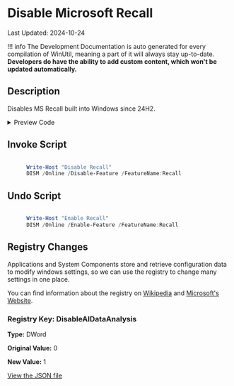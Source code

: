 # Disable Microsoft Recall

Last Updated: 2024-10-24


!!! info
     The Development Documentation is auto generated for every compilation of WinUtil, meaning a part of it will always stay up-to-date. **Developers do have the ability to add custom content, which won't be updated automatically.**
## Description

Disables MS Recall built into Windows since 24H2.

<!-- BEGIN CUSTOM CONTENT -->

<!-- END CUSTOM CONTENT -->

<details>
<summary>Preview Code</summary>

```json
"WPFTweaksRecallOff": {
    "Content": "Disable Recall",
    "Description": "Turn Recall off",
    "category": "Essential Tweaks",
    "panel": "1",
    "Order": "a011_",
    "registry": [
      {

        "Path": "HKLM:\\SOFTWARE\\Policies\\Microsoft\\Windows\\WindowsAI",
        "Name": "DisableAIDataAnalysis",
        "Type": "DWord",
        "Value": "1",
        "OriginalValue": "0"
      }
    ],
    "InvokeScript": [
      "
      Write-Host \"Disable Recall\"
      DISM /Online /Disable-Feature /FeatureName:Recall
      "
    ],
    "UndoScript": [
      "
      Write-Host \"Enable Recall\"
      DISM /Online /Enable-Feature /FeatureName:Recall
      "
    ],
    "link": "https://christitustech.github.io/winutil/dev/tweaks/Essential-Tweaks/DisableRecall"
  },
```

</details>

## Invoke Script

```powershell

      Write-Host "Disable Recall"
      DISM /Online /Disable-Feature /FeatureName:Recall


```
## Undo Script

```powershell

      Write-Host "Enable Recall"
      DISM /Online /Enable-Feature /FeatureName:Recall


```
## Registry Changes
Applications and System Components store and retrieve configuration data to modify windows settings, so we can use the registry to change many settings in one place.


You can find information about the registry on [Wikipedia](https://www.wikiwand.com/en/Windows_Registry) and [Microsoft's Website](https://learn.microsoft.com/en-us/windows/win32/sysinfo/registry).

### Registry Key: DisableAIDataAnalysis

**Type:** DWord

**Original Value:** 0

**New Value:** 1

<!-- BEGIN SECOND CUSTOM CONTENT -->

<!-- END SECOND CUSTOM CONTENT -->


[View the JSON file](https://github.com/ChrisTitusTech/winutil/tree/main/config/tweaks.json)
